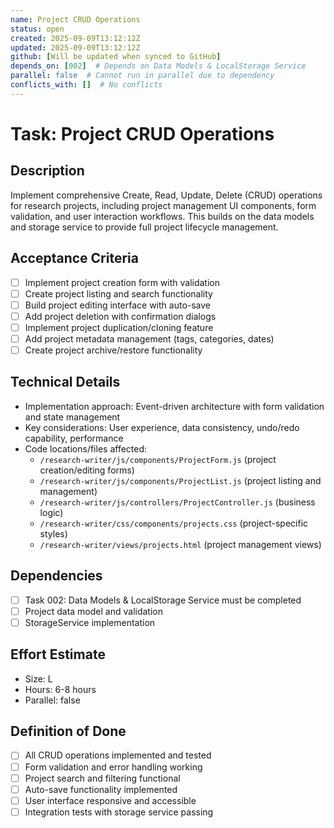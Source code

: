 ```yaml
---
name: Project CRUD Operations
status: open
created: 2025-09-09T13:12:12Z
updated: 2025-09-09T13:12:12Z
github: [Will be updated when synced to GitHub]
depends_on: [002]  # Depends on Data Models & LocalStorage Service
parallel: false  # Cannot run in parallel due to dependency
conflicts_with: []  # No conflicts
---
```


# Task: Project CRUD Operations

## Description
Implement comprehensive Create, Read, Update, Delete (CRUD) operations for research projects, including project management UI components, form validation, and user interaction workflows. This builds on the data models and storage service to provide full project lifecycle management.

## Acceptance Criteria
- [ ] Implement project creation form with validation
- [ ] Create project listing and search functionality
- [ ] Build project editing interface with auto-save
- [ ] Add project deletion with confirmation dialogs
- [ ] Implement project duplication/cloning feature
- [ ] Add project metadata management (tags, categories, dates)
- [ ] Create project archive/restore functionality

## Technical Details  
- Implementation approach: Event-driven architecture with form validation and state management
- Key considerations: User experience, data consistency, undo/redo capability, performance
- Code locations/files affected:
  - `/research-writer/js/components/ProjectForm.js` (project creation/editing forms)
  - `/research-writer/js/components/ProjectList.js` (project listing and management)
  - `/research-writer/js/controllers/ProjectController.js` (business logic)
  - `/research-writer/css/components/projects.css` (project-specific styles)
  - `/research-writer/views/projects.html` (project management views)

## Dependencies
- [ ] Task 002: Data Models & LocalStorage Service must be completed
- [ ] Project data model and validation
- [ ] StorageService implementation

## Effort Estimate
- Size: L
- Hours: 6-8 hours
- Parallel: false

## Definition of Done
- [ ] All CRUD operations implemented and tested
- [ ] Form validation and error handling working
- [ ] Project search and filtering functional
- [ ] Auto-save functionality implemented
- [ ] User interface responsive and accessible
- [ ] Integration tests with storage service passing